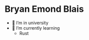 <h1>Bryan Emond Blais</h1>

- 🔭 I’m in university 
- 🌱 I’m currently learning
     - Rust

<!--
**BryanEmond/BryanEmond** is a ✨ _special_ ✨ repository because its `README.md` (this file) appears on your GitHub profile.

- 🔭 I’m currently studying
- 🌱 I’m currently learning android,mern
- 📫 How to reach me:m
- ⚡ Fun fact: ...
-->
